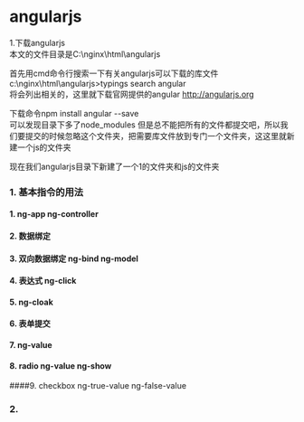 # angularjs
1.下载angularjs <br>
本文的文件目录是C:\nginx\html\angularjs <br>

首先用cmd命令行搜索一下有关angularjs可以下载的库文件 <br>
c:\nginx\html\angularjs>typings search angular    <br>
将会列出相关的，这里就下载官网提供的angular  http://angularjs.org    <br>

下载命令npm install angular --save  <br>
可以发现目录下多了node_modules 但是总不能把所有的文件都提交吧，所以我们要提交的时候忽略这个文件夹，把需要库文件放到专门一个文件夹，这这里就新建一个js的文件夹

现在我们angularjs目录下新建了一个1的文件夹和js的文件夹

### 1. 基本指令的用法
 #### 1. ng-app ng-controller
 #### 2. 数据绑定
 #### 3. 双向数据绑定 ng-bind ng-model
 #### 4. 表达式 ng-click
 #### 5. ng-cloak 
 #### 6. 表单提交
 #### 7. ng-value
 #### 8. radio ng-value ng-show
 ####9. checkbox ng-true-value ng-false-value

### 2. 
 
